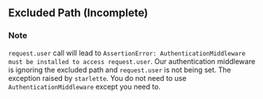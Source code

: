 ## Excluded Path (Incomplete)

### Note

`request.user` call will lead to 
`AssertionError: AuthenticationMiddleware must be installed to access request.user`.
Our authentication middleware is ignoring the excluded path 
and `request.user` is not being set. 
The exception raised by `starlette`.
You do not need to use `AuthenticationMiddleware` except you need to.
